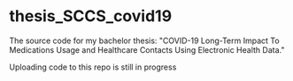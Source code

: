 # thesis_SCCS_covid19
The source code for my bachelor thesis: "COVID-19 Long-Term Impact To Medications Usage and Healthcare Contacts Using Electronic Health Data." 

Uploading code to this repo is still in progress
